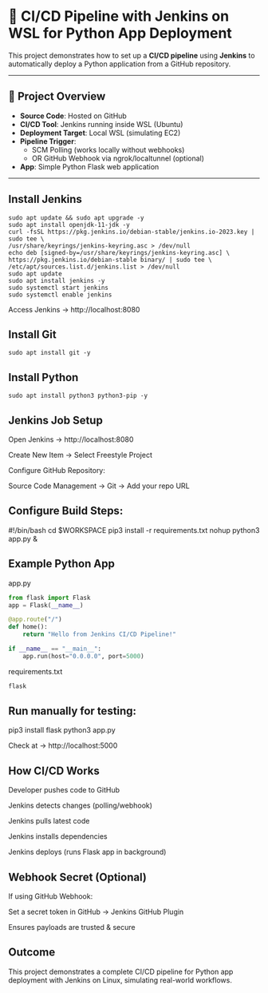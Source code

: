 # 🚀 CI/CD Pipeline with Jenkins on WSL for Python App Deployment

This project demonstrates how to set up a **CI/CD pipeline** using **Jenkins** to automatically deploy a Python application from a GitHub repository.  

---

## 📂 Project Overview
- **Source Code**: Hosted on GitHub
- **CI/CD Tool**: Jenkins running inside WSL (Ubuntu)
- **Deployment Target**: Local WSL (simulating EC2)
- **Pipeline Trigger**: 
  - SCM Polling (works locally without webhooks)
  - OR GitHub Webhook via ngrok/localtunnel (optional)
- **App**: Simple Python Flask web application

---

## Install Jenkins

```shell
sudo apt update && sudo apt upgrade -y
sudo apt install openjdk-11-jdk -y
curl -fsSL https://pkg.jenkins.io/debian-stable/jenkins.io-2023.key | sudo tee \
/usr/share/keyrings/jenkins-keyring.asc > /dev/null
echo deb [signed-by=/usr/share/keyrings/jenkins-keyring.asc] \
https://pkg.jenkins.io/debian-stable binary/ | sudo tee \
/etc/apt/sources.list.d/jenkins.list > /dev/null
sudo apt update
sudo apt install jenkins -y
sudo systemctl start jenkins
sudo systemctl enable jenkins
```


Access Jenkins → http://localhost:8080

## Install Git

```shell
sudo apt install git -y
```


## Install Python

```shell
sudo apt install python3 python3-pip -y
```

## Jenkins Job Setup

Open Jenkins → http://localhost:8080

Create New Item → Select Freestyle Project

Configure GitHub Repository:

Source Code Management → Git → Add your repo URL

## Configure Build Steps:

#!/bin/bash
cd $WORKSPACE
pip3 install -r requirements.txt
nohup python3 app.py &

## Example Python App

app.py

```python
from flask import Flask
app = Flask(__name__)

@app.route("/")
def home():
    return "Hello from Jenkins CI/CD Pipeline!"

if __name__ == "__main__":
    app.run(host="0.0.0.0", port=5000)
```


requirements.txt

```txt
flask
```

## Run manually for testing:

pip3 install flask
python3 app.py


Check at → http://localhost:5000

## How CI/CD Works

Developer pushes code to GitHub

Jenkins detects changes (polling/webhook)

Jenkins pulls latest code

Jenkins installs dependencies

Jenkins deploys (runs Flask app in background)

## Webhook Secret (Optional)

If using GitHub Webhook:

Set a secret token in GitHub → Jenkins GitHub Plugin

Ensures payloads are trusted & secure

## Outcome

This project demonstrates a complete CI/CD pipeline for Python app deployment with Jenkins on Linux, simulating real-world workflows.
